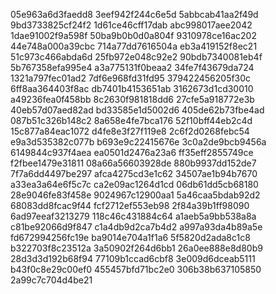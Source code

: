 05e963a6d3faedd8
3eef942f244c6e5d
5abbcab41aa2f49d
9bd3733825cf24f2
1d61ce46cff17dab
abc998017aee2042
1dae91002f9a598f
50ba9b0b0d0a804f
9310978ce16ac202
44e748a000a39cbc
714a77dd7616504a
eb3a419152f8ec21
51c973c466abda6d
25fb972e048c92e2
90bdb7340081eb4f
5b767358efa995e4
a3a775131f0beaa2
34fe7f43679da724
1321a797fec01ad2
7df6e968fd31fd95
379422456205f30c
6ff8aa364403f8ac
db7401b4153651ab
3162673d1cd30010
a49236fea0f458bb
8c2630f981818dd6
27cfe5a918772e3b
40eb57d07aed82ad
bd33585e1d5002d6
405de62b73fbe4ad
087b51c326b148c2
8a658e4fe7bca176
52f10bff44eb2c4d
15c877a84eac1072
d4fe8e3f27f119e8
2c6f2d0268febc54
e9a3d535382c077b
b693e9c22415676e
3c0a2de9bcb9456a
6149844c937f4aea
ea0501d2476a23a6
ff35eff2855749ce
f2fbee1479e31811
08a66a56603928de
880b9937dd152de7
7f7a6dd4497be297
afca4275cd3e1c62
34507ae1b94b7670
a33ea3a64e6f5c7c
ca2e09ac1264d1cd
06db61dd5cb68180
28e9046fe83f458e
9024967c12900aa1
5a46caa5bdab92d2
68083dd8fcac9f44
fcf2712ef553eb98
2f84a39b1ff98090
6ad97eeaf3213279
118c46c431884c64
a1aeb5a9bb538a8a
c81be92066d9f847
c1a4db9d2ca7b4d2
a997a93da4b89a5e
fd672994256fc19e
ba9014e704a1f1a6
5f5820d2ada8c1c8
b322703f8c23512a
3a50902f264d6bb1
26a0ee888e8d80b9
28d3d3d192b68f94
77109b1ccad6cbf8
3e009d6dceab5111
b43f0c8e29c00ef0
455457bfd71bc2e0
306b38b637105850
2a99c7c704d4be21
